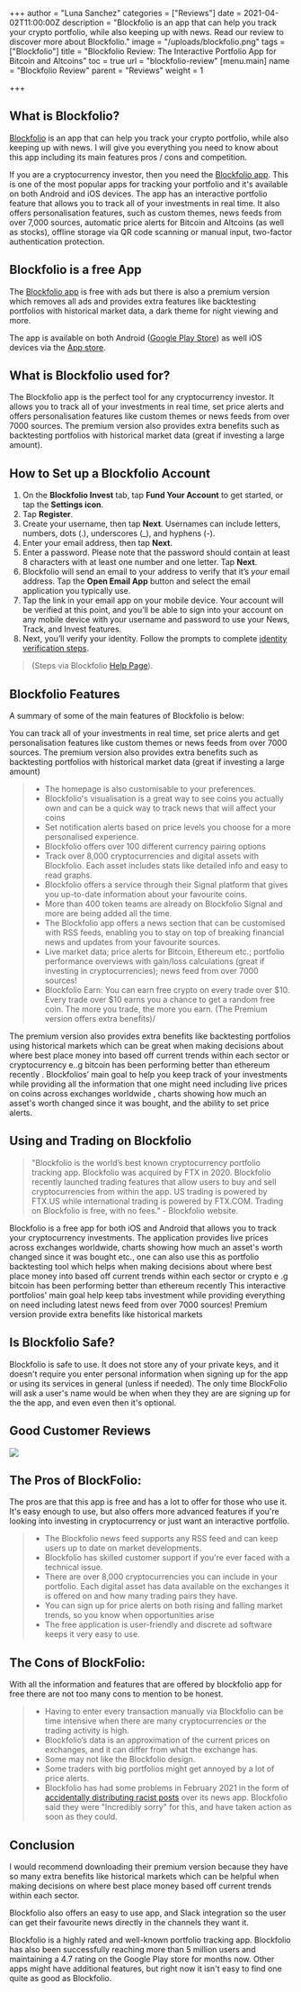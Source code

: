 +++
author = "Luna Sanchez"
categories = ["Reviews"]
date = 2021-04-02T11:00:00Z
description = "Blockfolio is an app that can help you track your crypto portfolio, while also keeping up with news.  Read our review to discover more about Blockfolio."
image = "/uploads/blockfolio.png"
tags = ["Blockfolio"]
title = "Blockfolio Review: The Interactive Portfolio App for Bitcoin and Altcoins"
toc = true
url = "blockfolio-review"
[menu.main]
name = "Blockfolio Review"
parent = "Reviews"
weight = 1

+++
## What is Blockfolio?

[Blockfolio](https://blockfolio.com/) is an app that can help you track your crypto portfolio, while also keeping up with news. I will give you everything you need to know about this app including its main features pros / cons and competition.

If you are a cryptocurrency investor, then you need the [Blockfolio app](https://blockfolio.com/). This is one of the most popular apps for tracking your portfolio and it's available on both Android and iOS devices. The app has an interactive portfolio feature that allows you to track all of your investments in real time. It also offers personalisation features, such as custom themes, news feeds from over 7,000 sources, automatic price alerts for Bitcoin and Altcoins (as well as stocks), offline storage via QR code scanning or manual input, two-factor authentication protection.

## Blockfolio is a free App

The [Blockfolio app](https://blockfolio.com/) is free with ads but there is also a premium version which removes all ads and provides extra features like backtesting portfolios with historical market data, a dark theme for night viewing and more.

The app is available on both Android ([Google Play Store](https://play.google.com/store/apps/details?id=com.blockfolio.blockfolio)) as well iOS devices via the [App store](https://apps.apple.com/us/app/blockfolio-bitcoin-altcoin/id1095564685).

## What is Blockfolio used for?

The Blockfolio app is the perfect tool for any cryptocurrency investor. It allows you to track all of your investments in real time, set price alerts and offers personalisation features like custom themes or news feeds from over 7000 sources. The premium version also provides extra benefits such as backtesting portfolios with historical market data (great if investing a large amount).

## How to Set up a Blockfolio Account

1. On the **Blockfolio Invest** tab, tap **Fund Your Account** to get started, or tap the **Settings icon**.
2. Tap **Register**.
3. Create your username, then tap **Next**. Usernames can include letters, numbers, dots (.), underscores (_), and hyphens (-).
4. Enter your email address, then tap **Next**.
5. Enter a password. Please note that the password should contain at least 8 characters with at least one number and one letter. Tap **Next**.
6. Blockfolio will send an email to your address to verify that it’s _your_ email address. Tap the **Open Email App** button and select the email application you typically use.
7. Tap the link in your email app on your mobile device. Your account will be verified at this point, and you’ll be able to sign into your account on any mobile device with your username and password to use your News, Track, and Invest features.
8. Next, you’ll verify your identity. Follow the prompts to complete [identity verification steps](https://help.blockfolio.com/hc/en-us/articles/1260801674549).

> (Steps via Blockfolio [Help Page](https://help.blockfolio.com/hc/en-us/articles/1260801656010-Getting-Started-with-Trading-in-Blockfolio)).

## Blockfolio Features

A summary of some of the main features of Blockfolio is below:

You can track all of your investments in real time, set price alerts and get personalisation features like custom themes or news feeds from over 7000 sources. The premium version also provides extra benefits such as backtesting portfolios with historical market data (great if investing a large amount)

> * The homepage is also customisable to your preferences.
> * Blockfolio's visualisation is a great way to see coins you actually own and can be a quick way to track news that will affect your coins
> * Set notification alerts based on price levels you choose for a more personalised experience.
> * Blockfolio offers over 100 different currency pairing options
> * Track over 8,000 cryptocurrencies and digital assets with Blockfolio. Each asset includes stats like detailed info and easy to read graphs.
> * Blockfolio offers a service through their Signal platform that gives you up-to-date information about your favourite coins.
> * More than 400 token teams are already on Blockfolio Signal and more are being added all the time.
> * The Blockfolio app offers a news section that can be customised with RSS feeds, enabling you to stay on top of breaking financial news and updates from your favourite sources.
> * Live market data; price alerts for Bitcoin, Ethereum etc.; portfolio performance overviews with gain/loss calculations (great if investing in cryptocurrencies); news feed from over 7000 sources!
> * Blockfolio Earn: You can earn free crypto on every trade over $10.  Every trade over $10 earns you a chance to get a random free coin. The more you trade, the more you earn.  (The Premium version offers extra benefits)/

The premium version also provides extra benefits like backtesting portfolios using historical markets which can be great when making decisions about where best place money into based off current trends within each sector or cryptocurrency e..g bitcoin has been performing better than ethereum recently . Blockfolios’ main goal to help you keep track of your investments while providing all the information that one might need including live prices on coins across exchanges worldwide , charts showing how much an asset's worth changed since it was bought, and the ability to set price alerts.

## Using and Trading on Blockfolio

> "Blockfolio is the world’s best known cryptocurrency portfolio tracking app. Blockfolio was acquired by FTX in 2020. Blockfolio recently launched trading features that allow users to buy and sell cryptocurrencies from within the app. US trading is powered by FTX.US while international trading is powered by FTX.COM. Trading on Blockfolio is free, with no fees." - Blockfolio website.

Blockfolio is a free app for both iOS and Android that allows you to track your cryptocurrency investments. The application provides live prices across exchanges worldwide, charts showing how much an asset's worth changed since it was bought etc., one can also use this as portfolio backtesting tool which helps when making decisions about where best place money into based off current trends within each sector or crypto e .g bitcoin has been performing better than ethereum recently This interactive portfolios' main goal help keep tabs investment while providing everything on need including latest news feed from over 7000 sources! Premium version provide extra benefits like historical markets

## Is Blockfolio Safe?

Blockfolio is safe to use. It does not store any of your private keys, and it doesn't require you enter personal information when signing up for the app or using its services in general (unless if needed). The only time BlockFolio will ask a user's name would be when when they they are are signing up for the the app, and even even then it's optional.

## Good Customer Reviews

![](/uploads/blockfolio-review.png)

## The Pros of BlockFolio:

The pros are that this app is free and has a lot to offer for those who use it. It's easy enough to use, but also offers more advanced features if you're looking into investing in cryptocurrency or just want an interactive portfolio.

> * The Blockfolio news feed supports any RSS feed and can keep users up to date on market developments.
> * Blockfolio has skilled customer support if you're ever faced with a technical issue.
> * There are over 8,000 cryptocurrencies you can include in your portfolio. Each digital asset has data available on the exchanges it is offered on and how many trading pairs they have.
> * You can sign up for price alerts on both rising and falling market trends, so you know when opportunities arise
> * The free application is user-friendly and discrete ad software keeps it very easy to use.

## The Cons of BlockFolio:

With all the information and features that are offered by blockfolio app for free there are not too many cons to mention to be honest.

> * Having to enter every transaction manually via Blockfolio can be time intensive when there are many cryptocurrencies or the trading activity is high.
> * Blockfolio’s data is an approximation of the current prices on exchanges, and it can differ from what the exchange has.
> * Some may not like the Blockfolio design.
> * Some traders with big portfolios might get annoyed by a lot of price alerts.
> * Blockfolio has had some problems in February 2021 in the form of [accidentally distributing racist posts](https://www.coindesk.com/blockfolio-racists-signals-apology-app) over its news app.  Blockfolio said they were "Incredibly sorry" for this, and have taken action as soon as they could.

## Conclusion

I would recommend downloading their premium version because they have so many extra benefits like historical markets which can be helpful when making decisions on where best place money based off current trends within each sector.

Blockfolio also offers an easy to use app, and Slack integration so the user can get their favourite news directly in the channels they want it.

Blockfolio is a highly rated and well-known portfolio tracking app. Blockfolio has also been successfully reaching more than 5 million users and maintaining a 4.7 rating on the Google Play store for months now. Other apps might have additional features, but right now it isn't easy to find one quite as good as Blockfolio.